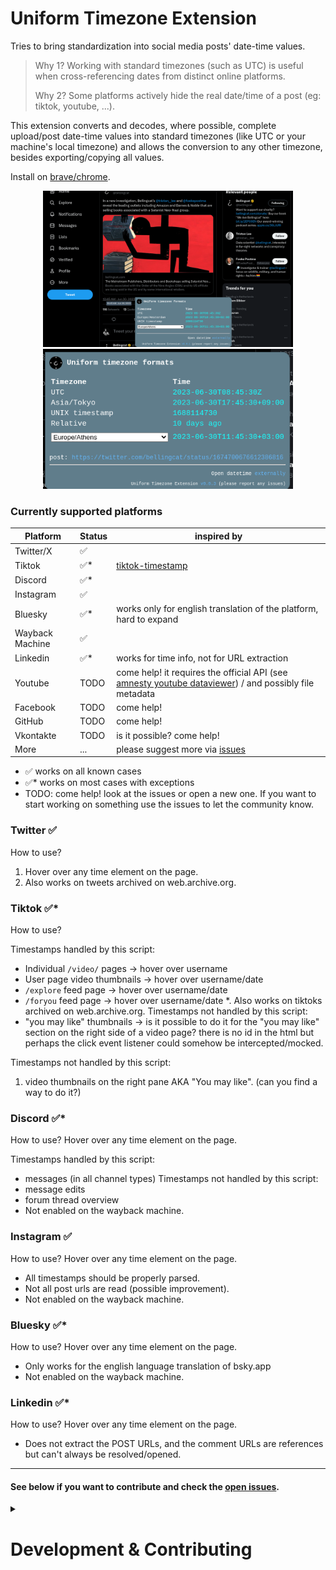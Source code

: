 # Uniform Timezone Extension

Tries to bring standardization into social media posts' date-time values.

> Why 1? Working with standard timezones (such as UTC) is useful when cross-referencing dates from distinct online platforms.
>
> Why 2? Some platforms actively hide the real date/time of a post (eg: tiktok, youtube, ...).

This extension converts and decodes, where possible, complete upload/post date-time values into standard timezones (like UTC or your machine's local timezone) and allows the conversion to any other timezone, besides exporting/copying all values.

Install on [brave/chrome](https://chrome.google.com/webstore/detail/uniform-timezone-extensio/fhpdgikedeljapdckiegnjiendkhphlg).

<p align="center">
<img src="media/screenshot-webstore.png" alt="extension preview" width="400px"/>
<img src="media/screenshot-extension.png" alt="extension preview" width="400px"/>
</p>

### Currently supported platforms

| Platform  | Status | inspired by                                                                                                                                      |
| --------- | ------ | ------------------------------------------------------------------------------------------------------------------------------------------------ |
| Twitter/X | ✅      |                                                                                                                                                  |
| Tiktok    | ✅*     | [tiktok-timestamp](https://bellingcat.github.io/tiktok-timestamp/)                                                                               |
| Discord   | ✅*     |                                                                                                                                                  |
| Instagram | ✅      |                                                                                                                                                  |
| Bluesky   | ✅*     | works only for english translation of the platform, hard to expand                                                                               |
| Wayback Machine   | ✅     | |
| Linkedin  | ✅*   | works for time info, not for URL extraction |
| Youtube   | TODO   | come help! it requires the official API (see [amnesty youtube dataviewer](https://citizenevidence.amnestyusa.org/)) / and possibly file metadata |
| Facebook  | TODO   | come help!                                                                                                                                       |
| GitHub    | TODO   | come help!                                                                                                                                       |
| Vkontakte | TODO   | is it possible? come help!                                                                                                                       |
| More      | ...    | please suggest more via [issues](https://github.com/bellingcat/uniform-timezone/issues)                                                          |

- ✅ works on all known cases
- ✅* works on most cases with exceptions
- TODO: come help! look at the issues or open a new one. If you want to start working on something use the issues to let the community know.

### Twitter ✅
How to use?
1. Hover over any time element on the page.
2. Also works on tweets archived on web.archive.org.

### Tiktok ✅*
How to use?

Timestamps handled by this script:
 * Individual `/video/` pages -> hover over username
 * User page video thumbnails -> hover over username/date
 * `/explore` feed page -> hover over username/date
 * `/foryou` feed page -> hover over username/date
 *. Also works on tiktoks archived on web.archive.org.
Timestamps not handled by this script:
 * "you may like" thumbnails -> is it possible to do it for the "you may like" section on the right side of a video page? there is no id in the html but perhaps the click event listener could somehow be intercepted/mocked.

Timestamps not handled by this script:
1. video thumbnails on the right pane AKA "You may like". (can you find a way to do it?)

### Discord ✅*
How to use? Hover over any time element on the page.

Timestamps handled by this script:
 * messages (in all channel types)
Timestamps not handled by this script:
 * message edits
 * forum thread overview
 * Not enabled on the wayback machine.


### Instagram ✅
How to use? Hover over any time element on the page.

 * All timestamps should be properly parsed.
 * Not all post urls are read (possible improvement).
 * Not enabled on the wayback machine.


### Bluesky ✅*
How to use? Hover over any time element on the page.

 * Only works for the english language translation of bsky.app
 * Not enabled on the wayback machine.

### Linkedin ✅*
How to use? Hover over any time element on the page.

 * Does not extract the POST URLs, and the comment URLs are references but can't always be resolved/opened.

---

#### See below if you want to contribute and check the [open issues](https://github.com/bellingcat/uniform-timezone/issues).

<details><summary><h1>Development & Contributing</h1></summary>



### 🛠 Build locally

1. Checkout the copied repository to your local machine eg. with `git clone https://github.com/my-username/my-awesome-extension/`
1. Run `npm install` to install all required dependencies
1. Run `npm run build`

The build step will create the `distribution` folder, this folder will contain the generated extension.

### 🏃 Run the extension

(optional) Using [web-ext](https://extensionworkshop.com/documentation/develop/getting-started-with-web-ext/) is recommended for automatic reloading and running in a dedicated browser instance. Alternatively you can load the extension manually (see below).

1. Run `npm run watch` to watch for file changes and build continuously
2. Then either [load the extension manually in Chrome](https://www.smashingmagazine.com/2017/04/browser-extension-edge-chrome-firefox-opera-brave-vivaldi/#google-chrome-opera-vivaldi) or [Firefox](https://www.smashingmagazine.com/2017/04/browser-extension-edge-chrome-firefox-opera-brave-vivaldi/#mozilla-firefox) by uploading unpacked extension (you need to manuall click the update button when making changes)
3. OR use [web-ext](https://extensionworkshop.com/documentation/develop/getting-started-with-web-ext/) for autoreloading
   1. run `npm install --global web-ext` (only only for the first time)
   2. In another terminal, run `web-ext run -t chromium`
4. Check that the extension is loaded by going to any of the implemented platforms

### Add a new timezone fixer
To add a new fixer you need:
1. edit [manifest.json](source/manifest.json) `content_scripts` and `web_accessible_resources` to include wildcards for the platform and reference a new content-script file
2. JS logic in the content-script file: see the example for [twitter](source/js/timezone-fixers/twitter.js). Feel free to add additional CSS if needed.
3. If the platform is archivable on archive.org try to add your fixer there as well (see the example for twitter in manifest.json)
4. Test and make a PR with screenshots/notes on implementation if needed

### Publishing (WIP)

It's possible to automatically publish to both the Chrome Web Store and Mozilla Addons at once by adding these secrets on GitHub Actions:

1. `CLIENT_ID`, `CLIENT_SECRET`, and `REFRESH_TOKEN` from [Google APIs][link-cws-keys].
2. `WEB_EXT_API_KEY`, and `WEB_EXT_API_SECRET` from [AMO][link-amo-keys].

Also include `EXTENSION_ID` in the secrets ([how to find it](https://stackoverflow.com/a/8946415/288906)) and add Mozilla’s [`gecko.id`](https://developer.mozilla.org/en-US/docs/Mozilla/Add-ons/WebExtensions/manifest.json/browser_specific_settings) to `manifest.json`.

The GitHub Actions workflow will:

1. Build the extension
2. Create a version number based on the current UTC date time, like [`19.6.16`](https://github.com/fregante/daily-version-action) and sets it in the manifest.json
3. Deploy it to both stores

#### Auto-publishing (WIP)

Thanks to the included [GitHub Action Workflows](.github/workflows), if you set up those secrets in the repo's Settings, the deployment will automatically happen:

- on a schedule, by default [every week](.github/workflows/release.yml) (but only if there are any new commits in the last tag)
- manually, by clicking ["Run workflow"](https://github.blog/changelog/2020-07-06-github-actions-manual-triggers-with-workflow_dispatch/) in the Actions tab.


</details>

